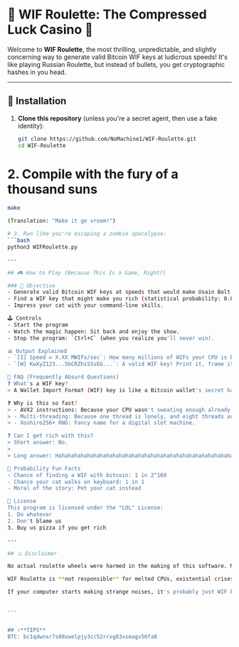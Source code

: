 # 🎰 WIF Roulette: The Compressed Luck Casino 🎰

Welcome to **WIF Roulette**, the most thrilling, unpredictable, and slightly concerning way to generate valid Bitcoin WIF keys at ludicrous speeds! It's like playing Russian Roulette, but instead of bullets, you get cryptographic hashes in you head. 



---

## 🚀 Installation

1. **Clone this repository** (unless you're a secret agent, then use a fake identity):
   ```bash
   git clone https://github.com/NoMachine1/WIF-Roulette.git
   cd WIF-Roulette


# 2. Compile with the fury of a thousand suns
   ```bash
   make

(Translation: "Make it go vroom!")

# 3. Run like you're escaping a zombie apocalypse:
   ```bash
   python3 WIFRoulette.py

---

## 🎮 How to Play (Because This Is a Game, Right?)

### 🎯 Objective
- Generate valid Bitcoin WIF keys at speeds that would make Usain Bolt jealous.
- Find a WIF key that might make you rich (statistical probability: 0.0000000000000001%).
- Impress your cat with your command-line skills.

🕹️ Controls
- Start the program
- Watch the magic happen: Sit back and enjoy the show.
- Stop the program: `Ctrl+C` (when you realize you'll never win).

📊 Output Explained
- `[I] Speed = X.XX MWIFs/sec`: How many millions of WIFs your CPU is burning through per second. Flex those cores!
- `[W] KwXyZ123...5bCRZhiS5sEG...`: A valid WIF key! Print it, frame it, or use it to buy a spaceship (not financial advice).

🤔 FAQ (Frequently Absurd Questions)
❓ What's a WIF key?
> A Wallet Import Format (WIF) key is like a Bitcoin wallet's secret handshake. If you find a valid one with coins, congratulations! You've won the lottery (but probably not).

❓ Why is this so fast?
> - AVX2 instructions: Because your CPU wasn't sweating enough already.
> - Multi-threading: Because one thread is lonely, and eight threads are a party.
> - Xoshiro256+ RNG: Fancy name for a digital slot machine.

❓ Can I get rich with this?
> Short answer: No.
> 
> Long answer: Hahahahahahahahahahahahahahahahahahahahahahahahahahahahahahahahahahahahahahahahahahahahahahahahahahahahahahahahahahahahahahahahahahahahahahahahahahahahahahaha

🎲 Probability Fun Facts
- Chance of finding a WIF with bitcoin: 1 in 2^160
- Chance your cat walks on keyboard: 1 in 1
- Moral of the story: Pet your cat instead

📜 License
This program is licensed under the "LOL" License:
1. Do whatever
2. Don't blame us
3. Buy us pizza if you get rich

---

## ⚠️ Disclaimer

No actual roulette wheels were harmed in the making of this software. May contain traces of absurdity.

WIF Roulette is **not responsible** for melted CPUs, existential crises, or the sudden urge to buy more coffee.

If your computer starts making strange noises, it's probably just WIF Roulette working its magic. Or your CPU crying.


---


## ✌️**TIPS**
BTC: bc1qdwnxr7s08xwelpjy3cc52rrxg63xsmagv50fa8


